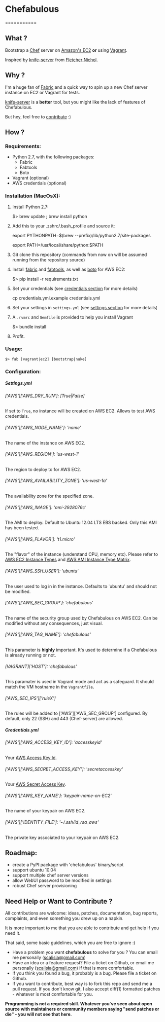 # Chefabulous
===========

## What ?

Bootstrap a [Chef](http://docs.opscode.com/chef_quick_overview.html) server on [Amazon's EC2](https://console.aws.amazon.com/ec2) **or** using [Vagrant](http://www.vagrantup.com/). 

Inspired by [knife-server](http://fnichol.github.io/knife-server/) from [Fletcher Nichol](https://github.com/fnichol).



## Why ?

I'm a huge fan of [Fabric](http://docs.fabfile.org/en/1.6/) and a quick way to spin up a new Chef server instance on EC2 or Vagrant for tests.

[knife-server](http://fnichol.github.io/knife-server/) is a **better** tool, but you might like the lack of features of Chefabulous.

But hey, feel free to [contribute](https://github.com/scalp42/chefabulous#need-help-or-want-to-contribute-) :)

## How ?

### Requirements:

- Python 2.7, with the following packages:
	- Fabric
	- Fabtools
	- Boto
- Vagrant (optional)
- AWS credentials (optional)

### Installation (MacOsX):

1) Install Python 2.7:

	$> brew update ; brew install python
2) Add this to your .zshrc/.bash_profile and source it:

	export PYTHONPATH=$(brew --prefix)/lib/python2.7/site-packages

	export PATH=/usr/local/share/python:$PATH

3) Git clone this repository (commands from now on will be assumed running from the repository source)

4) Install [fabric](http://docs.fabfile.org) and [fabtools](https://fabtools.readthedocs.org), as well as [boto](http://docs.pythonboto.org) for AWS EC2:

	$> pip install -r requirements.txt
5) Set your credentials (see [credentials section](https://github.com/scalp42/chefabulous#credentialsyml) for more details)

	cp credentials.yml.example credentials.yml
6) Set your settings in `settings.yml` (see [settings section](https://github.com/scalp42/chefabulous#settingsyml) for more details)

7) A `.rvmrc` and `Gemfile` is provided to help you install Vagrant

	$> bundle install
	
7) Profit.

### Usage:
	
	$> fab [vagrant|ec2] [bootstrap|nuke]
	
	
### Configuration:

##### Settings.yml

###### ['AWS']['AWS_DRY_RUN']: [True|False]

If set to `True`, no instance will be created on AWS EC2. Allows to test AWS credentials.

###### ['AWS']['AWS_NODE_NAME']: 'name'

The name of the instance on AWS EC2.

###### ['AWS']['AWS_REGION']: 'us-west-1'

The region to deploy to for AWS EC2.

###### ['AWS']['AWS_AVAILABILITY_ZONE']: 'us-west-1a'

The availability zone for the specified zone.

###### ['AWS']['AWS_IMAGE']: 'ami-2928076c'

The AMI to deploy. Default to Ubuntu 12.04 LTS EBS backed. Only this AMI has been tested.

###### ['AWS']['AWS_FLAVOR']: 't1.micro'

The "flavor" of the instance (understand CPU, memory etc). Please refer to [AWS EC2 Instance Types](http://aws.amazon.com/ec2/instance-types/) and [AWS AMI Instance Type Matrix](http://aws.amazon.com/amazon-linux-ami/instance-type-matrix/).

###### ['AWS']['AWS_SSH_USER']: 'ubuntu'

The user used to log in in the instance. Defaults to 'ubuntu' and should not be modified.

###### ['AWS']['AWS_SEC_GROUP']: 'chefabulous'

The name of the security group used by Chefabulous on AWS EC2. Can be modified without any consequences, just visual.

###### ['AWS']['AWS_TAG_NAME']: 'chefabulous'

This parameter is **highly** important. It's used to determine if a Chefabulous is already running or not.

###### [VAGRANT]['HOST']: 'chefabulous'

This paramater is used in Vagrant mode and act as a safeguard. It should match the VM hostname in the `Vagrantfile`.


###### ['AWS_SEC_IPS']['ruleX']

The rules will be added to ['AWS']['AWS_SEC_GROUP'] configured. By default, only 22 (SSH) and 443 (Chef-server) are allowed.


##### Credentials.yml

###### ['AWS']['AWS_ACCESS_KEY_ID']: 'accesskeyid'

Your [AWS Access Key Id](https://portal.aws.amazon.com/gp/aws/securityCredentials).

###### ['AWS']['AWS_SECRET_ACCESS_KEY']: 'secretaccesskey'

Your [AWS Secret Access Key](https://portal.aws.amazon.com/gp/aws/securityCredentials).

###### ['AWS']['AWS_KEY_NAME']: 'keypair-name-on-EC2'

The name of your keypair on AWS EC2.

###### ['AWS']['IDENTITY_FILE']: '~/.ssh/id_rsa_aws'

The private key associated to your keypair on AWS EC2.




## Roadmap:

- create a PyPI package with 'chefabulous' binary/script
- support ubuntu 10.04
- support multiple chef server versions
- allow WebUI password to be modified in settings
- robust Chef server provisioning






## Need Help or Want to Contribute ?

All contributions are welcome: ideas, patches, documentation, bug reports, complaints, and even something you drew up on a napkin.

It is more important to me that you are able to contribute and get help if you need it.

That said, some basic guidelines, which you are free to ignore :)

- Have a problem you want **chefabulous** to solve for you ? You can email me personally (scalisia@gmail.com)
- Have an idea or a feature request? File a ticket on Github, or email me personally (scalisia@gmail.com) if that is more comfortable.
- If you think you found a bug, it probably is a bug. Please file a ticket on Github.
- If you want to contribute, best way is to fork this repo and send me a pull request. If you don't know git, I also accept diff(1) formatted patches - whatever is most comfortable for you.

**Programming is not a required skill. Whatever you've seen about open source with maintainers or community members saying "send patches or die" -  you will not see that here.**